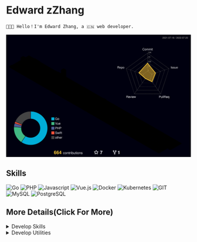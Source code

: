 # Edward zZhang

```markdown
👨🏻‍💻 Hello！I'm Edward Zhang, a 🇨🇳 web developer.

```
![Activity](./profile-3d-contrib/profile-night-rainbow.svg)
<br>

## Skills

![Go](https://img.shields.io/badge/-Go-%2300ADD8?style=flat-square&logo=GO&logoColor=ffffff)
![PHP](https://img.shields.io/badge/-PHP-%237277ae?style=flat-square&logo=PHP&logoColor=ffffff)
![Javascript](https://img.shields.io/badge/-JavaScript-yellow?style=flat-square&logo=JavaScript&logoColor=ffffff)
![Vue.js](https://img.shields.io/badge/-Vue-%234FC08D?style=flat-square&logo=Vue.js&logoColor=ffffff)
![Docker](https://img.shields.io/badge/-Docker-%230d97e4?style=flat-square&logo=Docker&logoColor=ffffff)
![Kubernetes](https://img.shields.io/badge/-Kubernetes-%230d97e4?style=flat-square&logo=kubernetes&logoColor=ffffff)
![GIT](https://img.shields.io/badge/-Git-%23e84e32?style=flat-square&logo=GIT&logoColor=ffffff)
![MySQL](https://img.shields.io/badge/-MySQL-%23015e85?style=flat-square&logo=mysql&logoColor=ffffff)
![PostgreSQL](https://img.shields.io/badge/-PostgreSQL-%232f5e8e?style=flat-square&logo=postgresql&logoColor=ffffff)
<br>

## More Details(Click For More)

<details>
	<summary>Develop Skills</summary>
	<ul>
		<li><b>Go</b>: Gin,Hertz. </li>
		<li><b>PHP</b>: ThinkPHP,Laravel. </li>
		<li><b>DB</b>: MySQL,PostgreSQL. </li>
  	</ul>
</details>

<details>
	<summary>Develop Utilities</summary>
	<ul>
		<li><b>OS</b>: MacOS.</li>
		<li><b>Web Servers</b>: Nginx.</li>
		<li><b>IDE</b>:IntelliJ IDEA/Visual Studio Code.</li>
		<li><b>Terminal</b>iterm2.</li>
		<li><b>VCS</b>Git.</li>
	</ul>
</details>

<br>
